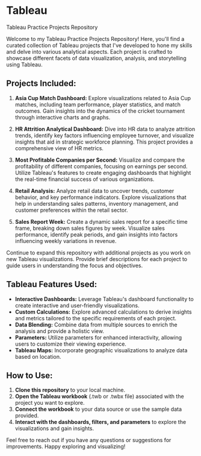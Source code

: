 # Tableau

Tableau Practice Projects Repository

Welcome to my Tableau Practice Projects Repository! Here, you'll find a curated collection of Tableau projects that I've developed to hone my skills and delve into various analytical aspects. Each project is crafted to showcase different facets of data visualization, analysis, and storytelling using Tableau.

## Projects Included:

1. **Asia Cup Match Dashboard:**
   Explore visualizations related to Asia Cup matches, including team performance, player statistics, and match outcomes. Gain insights into the dynamics of the cricket tournament through interactive charts and graphs.

2. **HR Attrition Analytical Dashboard:**
   Dive into HR data to analyze attrition trends, identify key factors influencing employee turnover, and visualize insights that aid in strategic workforce planning. This project provides a comprehensive view of HR metrics.

3. **Most Profitable Companies per Second:**
   Visualize and compare the profitability of different companies, focusing on earnings per second. Utilize Tableau's features to create engaging dashboards that highlight the real-time financial success of various organizations.

4. **Retail Analysis:**
   Analyze retail data to uncover trends, customer behavior, and key performance indicators. Explore visualizations that help in understanding sales patterns, inventory management, and customer preferences within the retail sector.

5. **Sales Report Week:**
   Create a dynamic sales report for a specific time frame, breaking down sales figures by week. Visualize sales performance, identify peak periods, and gain insights into factors influencing weekly variations in revenue.

Continue to expand this repository with additional projects as you work on new Tableau visualizations. Provide brief descriptions for each project to guide users in understanding the focus and objectives.

## Tableau Features Used:

- **Interactive Dashboards:** Leverage Tableau's dashboard functionality to create interactive and user-friendly visualizations.
- **Custom Calculations:** Explore advanced calculations to derive insights and metrics tailored to the specific requirements of each project.
- **Data Blending:** Combine data from multiple sources to enrich the analysis and provide a holistic view.
- **Parameters:** Utilize parameters for enhanced interactivity, allowing users to customize their viewing experience.
- **Tableau Maps:** Incorporate geographic visualizations to analyze data based on location.

## How to Use:

1. **Clone this repository** to your local machine.
2. **Open the Tableau workbook** (.twb or .twbx file) associated with the project you want to explore.
3. **Connect the workbook** to your data source or use the sample data provided.
4. **Interact with the dashboards, filters, and parameters** to explore the visualizations and gain insights.

Feel free to reach out if you have any questions or suggestions for improvements. Happy exploring and visualizing!
